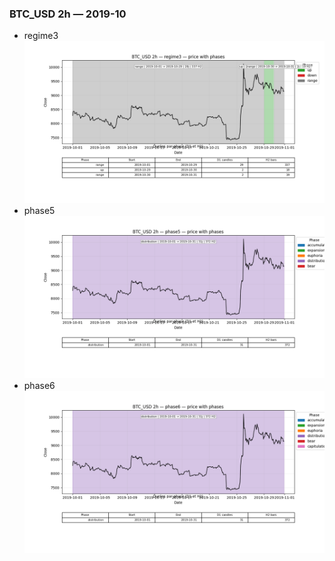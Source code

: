 ### BTC_USD 2h — 2019-10

- regime3
![BTC_USD_2h_regime3_2019-10_phase_price.png](outputs/fourier/phase_monthly/BTC_USD/2h/2019/2019-10/BTC_USD_2h_regime3_2019-10_phase_price.png)
- phase5
![BTC_USD_2h_phase5_2019-10_phase_price.png](outputs/fourier/phase_monthly/BTC_USD/2h/2019/2019-10/BTC_USD_2h_phase5_2019-10_phase_price.png)
- phase6
![BTC_USD_2h_phase6_2019-10_phase_price.png](outputs/fourier/phase_monthly/BTC_USD/2h/2019/2019-10/BTC_USD_2h_phase6_2019-10_phase_price.png)